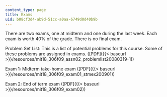 ```yaml
---
content_type: page
title: Exams
uid: b08cf3d4-ab9d-51cc-a0aa-6749d0d40b9b
---
```


There are two exams, one at midterm and one during the last week. Each exam is worth 40% of the grade. There is no final exam.

Problem Set List: This is a list of potential problems for this course. Some of these problems are assigned in exams. ([PDF]({{< baseurl >}}/resources/mit18_306f09_assn02_problemlist20080319-1))

Exam 1: Midterm take-home exam ([PDF]({{< baseurl >}}/resources/mit18_306f09_exam01_stmex200901))

Exam 2: End of term exam ([PDF]({{< baseurl >}}/resources/mit18_306f09_exam02))